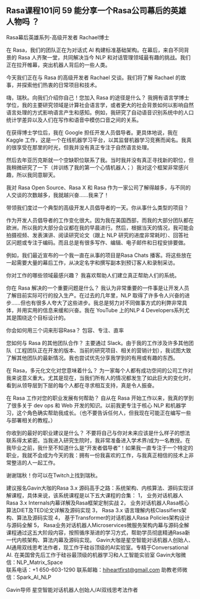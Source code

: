 ## Rasa课程101问 59 能分享一个Rasa公司幕后的英雄人物吗   ？
  Rasa幕后英雄系列-高级开发者 Rachael博士

 在 Rasa，我们的团队正在为对话式 AI 构建标准基础架构。在幕后，来自不同背景的 Rasa 人齐聚一堂，共同解决当今 NLP 和对话管理领域最有趣的挑战。我们正在拉开帷幕，突出机器人背后的一些人类。

今天我们正在与 Rasa 的高级开发者 Rachael 交谈。我们将了解 Rachael 的故事，并探索他们热衷的日常项目和技术。

嗨，瑞秋。向我们介绍你自己！您加入 Rasa 的途径是什么？
我拥有语言学博士学位，我的主要研究领域是计算社会语言学，或者更大的社会背景如何以影响自然语言处理的方式影响语言产生和感知。例如，我研究了自动语音识别系统中的人口统计学差异以及人们在写作和语音中模仿口音之间的关系。

在获得博士学位后，我在 Google 担任开发人员倡导者。更具体地说，我在 Kaggle 工作，这是一个在线机器学习平台，以其监督机器学习竞赛而闻名。我真的很享受在那里的时光，但我并没有真正专注于自然语言处理。

然后去年亚历克斯就一个空缺职位联系了我。当时我并没有真正寻找新的职位，但我稍微研究了一下（并训练了我的第一个心情机器人；）我对这个框架非常感兴趣，所以我同意聊天。

我对 Rasa Open Source、Rasa X 和 Rasa 作为一家公司了解得越多，与不同的人交谈的次数越多，我就越兴奋……我来了！

带领我们度过一个典型的高级开发人员倡导者的一天。你从事什么类型的项目？

作为开发人员倡导者的工作变化很大。因为我在美国西部，而我的大部分团队都在欧洲，所以我的大部分会议都在我的早晨进行。然后，根据当天的情况，我可能会拍摄视频、发表演讲、阅读研究论文（跟上 NLP 研究的进度非常耗时）、回答社区问题或专注于编码。而且总是有很多写作、编辑、电子邮件和日程安排要做。

例如，我们最近宣布的一个我一直在从事的项目是Rasa Chats 播客。将这些放在一起需要大量的幕后工作，从决定名字和撰写副本到预订客人和录制采访。

你对工作的哪些领域最感兴趣？
我喜欢帮助人们建立真正帮助人们的系统。

你在 Rasa 解决的一个重要问题是什么？
我认为非常重要的一件事是让开发人员了解目前实际可行的投入生产。在过去的几年里，NLP 取得了许多令人兴奋的进步……但也有很多人夸大了这些进步。我总是努力对不同做事方式的利弊非常具体，并用实用的信息来缓和兴奋。我在 YouTube 上的NLP 4 Developers系列尤其是围绕这个目标设计的。

你会如何用三个词来形容Rasa？
包容、专注、直率

您如何与 Rasa 的其他团队合作？
主要通过 Slack。由于我的工作涉及许多其他团队（工程团队正在开发的版本、当前的研究项目、相关的营销计划），我试图大致了解其他团队的最新情况。我也尝试优先分享我学到的有用或有趣的东西。

在 Rasa，多元化文化对您意味着什么？
为一家每个人都有成功空间的公司工作对我来说意义重大。尤其是现在，当我们所有人的情况都发生了如此巨大的变化时，看到从领导层到下层的每个人都在寻求相互支持，真是令人振奋。

在 Rasa 工作对您的职业发展有何帮助？
自从在 Rasa 开始工作以来，我真的学到了很多关于 dev ops 和 Web 开发的知识。以前我更专注于核心 NLP 和机器学习，这个角色确实帮助我成长。（也不要告诉任何人，但我现在可能正在编写一些与部署相关的教程。）
 

你收到的最好的职业建议是什么？
不要将自己与你对未来应该是什么样子的想法联系得太紧密。当我进入研究生院时，我非常准备进入学术界/成为一名教授。在我毕业之前，我什至不知道什么是“开发者倡导者”！如果我一直专注于一个特定的职业，我就不会成为今天的我：拥有一份我喜欢的工作，与我真正相信的技术上非常整洁的人一起工作。

谢谢瑞秋！你可以在Twitch上找到瑞秋。

建议报名Gavin大咖的Rasa 3.x 源码高手之路：系统架构、内核算法、源码实现详解课程，具体来说，该系统课程是以下五大课程的合集：
1，    业务对话机器人Rasa 3.x Internals内幕详解及Rasa框架定制实战
2，    业务对话机器人Rasa核心算法DIET及TED论文详解及源码实现
3，    Rasa 3.x 语言理解内核Classifiers架构、算法及源码实现
4，    基于Transformer的对话机器人Rasa Policies架构设计与源码全解
5，    Rasa业务对话机器人Microservices微服务架构内幕与源码全解
课程通过这五大阶段内容，按照循序渐进的学习方式，帮助学员彻底精通Rasa新一代内核架构、算法内幕及源码实现。
Gavin大咖是星空智能对话机器人创始人、AI通用双线思考法作者，现工作于硅谷顶级的AI实验室。专精于Conversational AI. 在美国曾先后工作于硅谷最顶级的机器学习和人工智能实验室 
Gavin大咖微信：NLP_Matrix_Space  
联系电话：+1 650-603-1290
联系邮箱：hiheartfirst@gmail.com
助教老师微信：Spark_AI_NLP  



Gavin导师
星空智能对话机器人创始人/AI双线思考法作者
